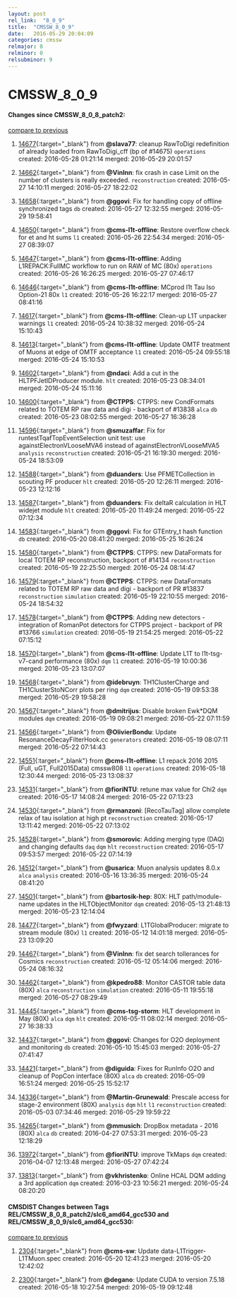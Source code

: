 ```yaml
---
layout: post
rel_link:  "8_0_9"
title:  "CMSSW_8_0_9"
date:   2016-05-29 20:04:09
categories: cmssw
relmajor: 8
relminor: 0
relsubminor: 9
---
```


# CMSSW_8_0_9
#### Changes since CMSSW_8_0_8_patch2:

[compare to previous](https://github.com/cms-sw/cmssw/compare/CMSSW_8_0_8_patch2...CMSSW_8_0_9)



1. [14677](http://github.com/cms-sw/cmssw/pull/14677){:target="_blank"}  from **@slava77**: cleanup RawToDigi redefinition of already loaded from RawToDigi_cff (bp of #14675) `operations`  created: 2016-05-28 01:21:14 merged: 2016-05-29 20:01:57

2. [14662](http://github.com/cms-sw/cmssw/pull/14662){:target="_blank"}  from **@VinInn**: fix crash in case Limit on the number of clusters is really exceeded. `reconstruction`  created: 2016-05-27 14:10:11 merged: 2016-05-27 18:22:02

3. [14658](http://github.com/cms-sw/cmssw/pull/14658){:target="_blank"}  from **@ggovi**: Fix for handling copy of offline synchronized tags `db`  created: 2016-05-27 12:32:55 merged: 2016-05-29 19:58:41

4. [14650](http://github.com/cms-sw/cmssw/pull/14650){:target="_blank"}  from **@cms-l1t-offline**: Restore overflow check for et and ht sums `l1`  created: 2016-05-26 22:54:34 merged: 2016-05-27 08:39:07

5. [14647](http://github.com/cms-sw/cmssw/pull/14647){:target="_blank"}  from **@cms-l1t-offline**: Adding L1REPACK:FullMC workflow to run on RAW of MC (80x) `operations`  created: 2016-05-26 16:26:25 merged: 2016-05-27 07:46:17

6. [14646](http://github.com/cms-sw/cmssw/pull/14646){:target="_blank"}  from **@cms-l1t-offline**: MCprod l1t Tau Iso Option-21 80x `l1`  created: 2016-05-26 16:22:17 merged: 2016-05-27 08:41:16

7. [14617](http://github.com/cms-sw/cmssw/pull/14617){:target="_blank"}  from **@cms-l1t-offline**: Clean-up L1T unpacker warnings `l1`  created: 2016-05-24 10:38:32 merged: 2016-05-24 15:10:43

8. [14613](http://github.com/cms-sw/cmssw/pull/14613){:target="_blank"}  from **@cms-l1t-offline**: Update OMTF treatment of Muons at edge of OMTF acceptance `l1`  created: 2016-05-24 09:55:18 merged: 2016-05-24 15:10:53

9. [14602](http://github.com/cms-sw/cmssw/pull/14602){:target="_blank"}  from **@ndaci**:  Add a cut in the HLTPFJetIDProducer module. `hlt`  created: 2016-05-23 08:34:01 merged: 2016-05-24 15:11:16

10. [14600](http://github.com/cms-sw/cmssw/pull/14600){:target="_blank"}  from **@CTPPS**: CTPPS: new CondFormats related to TOTEM RP raw data and digi - backport of #13838 `alca`  `db`  created: 2016-05-23 08:02:55 merged: 2016-05-27 16:36:28

11. [14596](http://github.com/cms-sw/cmssw/pull/14596){:target="_blank"}  from **@smuzaffar**: Fix for runtestTqafTopEventSelection unit test: use againstElectronVLooseMVA6 instead of againstElectronVLooseMVA5 `analysis`  `reconstruction`  created: 2016-05-21 16:19:30 merged: 2016-05-24 18:53:09

12. [14588](http://github.com/cms-sw/cmssw/pull/14588){:target="_blank"}  from **@duanders**: Use PFMETCollection in scouting PF producer `hlt`  created: 2016-05-20 12:26:11 merged: 2016-05-23 12:12:16

13. [14587](http://github.com/cms-sw/cmssw/pull/14587){:target="_blank"}  from **@duanders**: Fix deltaR calculation in HLT widejet module `hlt`  created: 2016-05-20 11:49:24 merged: 2016-05-22 07:12:34

14. [14583](http://github.com/cms-sw/cmssw/pull/14583){:target="_blank"}  from **@ggovi**: Fix for GTEntry_t hash function `db`  created: 2016-05-20 08:41:20 merged: 2016-05-25 16:26:24

15. [14580](http://github.com/cms-sw/cmssw/pull/14580){:target="_blank"}  from **@CTPPS**: CTPPS: new DataFormats for local TOTEM RP reconstruction, backport of #14134 `reconstruction`  created: 2016-05-19 22:25:50 merged: 2016-05-24 08:14:47

16. [14579](http://github.com/cms-sw/cmssw/pull/14579){:target="_blank"}  from **@CTPPS**: CTPPS: new DataFormats related to TOTEM RP raw data and digi - backport of PR #13837 `reconstruction`  `simulation`  created: 2016-05-19 22:10:55 merged: 2016-05-24 18:54:32

17. [14578](http://github.com/cms-sw/cmssw/pull/14578){:target="_blank"}  from **@CTPPS**: Adding new detectors - integration of RomanPot detectors for CTPPS project - backport of PR #13766 `simulation`  created: 2016-05-19 21:54:25 merged: 2016-05-22 07:15:12

18. [14570](http://github.com/cms-sw/cmssw/pull/14570){:target="_blank"}  from **@cms-l1t-offline**: Update L1T to l1t-tsg-v7-cand performance (80x) `dqm`  `l1`  created: 2016-05-19 10:00:36 merged: 2016-05-23 13:07:07

19. [14568](http://github.com/cms-sw/cmssw/pull/14568){:target="_blank"}  from **@idebruyn**: TH1ClusterCharge and TH1ClusterStoNCorr plots per ring `dqm`  created: 2016-05-19 09:53:38 merged: 2016-05-29 19:58:28

20. [14567](http://github.com/cms-sw/cmssw/pull/14567){:target="_blank"}  from **@dmitrijus**: Disable broken Ewk*DQM modules `dqm`  created: 2016-05-19 09:08:21 merged: 2016-05-22 07:11:59

21. [14566](http://github.com/cms-sw/cmssw/pull/14566){:target="_blank"}  from **@OlivierBondu**: Update ResonanceDecayFilterHook.cc `generators`  created: 2016-05-19 08:07:11 merged: 2016-05-22 07:14:43

22. [14551](http://github.com/cms-sw/cmssw/pull/14551){:target="_blank"}  from **@cms-l1t-offline**: L1 repack 2016 2015 (Full, uGT, Full2015Data) cmssw808 `l1`  `operations`  created: 2016-05-18 12:30:44 merged: 2016-05-23 13:08:37

23. [14531](http://github.com/cms-sw/cmssw/pull/14531){:target="_blank"}  from **@fioriNTU**: retune max value for Chi2 `dqm`  created: 2016-05-17 14:08:24 merged: 2016-05-22 07:13:23

24. [14530](http://github.com/cms-sw/cmssw/pull/14530){:target="_blank"}  from **@rmanzoni**: [RecoTauTag] allow complete relax of tau isolation at high pt `reconstruction`  created: 2016-05-17 13:11:42 merged: 2016-05-22 07:13:02

25. [14528](http://github.com/cms-sw/cmssw/pull/14528){:target="_blank"}  from **@smorovic**: Adding merging type (DAQ) and changing defaults `daq`  `dqm`  `hlt`  `reconstruction`  created: 2016-05-17 09:53:57 merged: 2016-05-22 07:14:19

26. [14512](http://github.com/cms-sw/cmssw/pull/14512){:target="_blank"}  from **@usarica**: Muon analysis updates 8.0.x `alca`  `analysis`  created: 2016-05-16 13:36:35 merged: 2016-05-24 08:41:20

27. [14501](http://github.com/cms-sw/cmssw/pull/14501){:target="_blank"}  from **@bartosik-hep**: 80X: HLT path/module-name updates in the HLTObjectMonitor `dqm`  created: 2016-05-13 21:48:13 merged: 2016-05-23 12:14:04

28. [14477](http://github.com/cms-sw/cmssw/pull/14477){:target="_blank"}  from **@fwyzard**: L1TGlobalProducer: migrate to stream module (80x) `l1`  created: 2016-05-12 14:01:18 merged: 2016-05-23 13:09:20

29. [14467](http://github.com/cms-sw/cmssw/pull/14467){:target="_blank"}  from **@VinInn**: fix det search tollerances for Cosmics `reconstruction`  created: 2016-05-12 05:14:06 merged: 2016-05-24 08:16:32

30. [14462](http://github.com/cms-sw/cmssw/pull/14462){:target="_blank"}  from **@kpedro88**: Monitor CASTOR table data (80X) `alca`  `reconstruction`  `simulation`  created: 2016-05-11 19:55:18 merged: 2016-05-27 08:29:49

31. [14445](http://github.com/cms-sw/cmssw/pull/14445){:target="_blank"}  from **@cms-tsg-storm**: HLT development in May (80X) `alca`  `dqm`  `hlt`  created: 2016-05-11 08:02:14 merged: 2016-05-27 16:38:33

32. [14437](http://github.com/cms-sw/cmssw/pull/14437){:target="_blank"}  from **@ggovi**: Changes for O2O deployment and monitoring `db`  created: 2016-05-10 15:45:03 merged: 2016-05-27 07:41:47

33. [14421](http://github.com/cms-sw/cmssw/pull/14421){:target="_blank"}  from **@diguida**: Fixes for RunInfo O2O and cleanup of PopCon interface (80X) `alca`  `db`  created: 2016-05-09 16:51:24 merged: 2016-05-25 15:52:17

34. [14336](http://github.com/cms-sw/cmssw/pull/14336){:target="_blank"}  from **@Martin-Grunewald**: Prescale access for stage-2 environment (80X) `analysis`  `dqm`  `hlt`  `l1`  `reconstruction`  created: 2016-05-03 07:34:46 merged: 2016-05-29 19:59:22

35. [14265](http://github.com/cms-sw/cmssw/pull/14265){:target="_blank"}  from **@mmusich**: DropBox metadata - 2016 (80X) `alca`  `db`  created: 2016-04-27 07:53:31 merged: 2016-05-23 12:18:29

36. [13972](http://github.com/cms-sw/cmssw/pull/13972){:target="_blank"}  from **@fioriNTU**: improve TkMaps `dqm`  created: 2016-04-07 12:13:48 merged: 2016-05-27 07:42:24

37. [13813](http://github.com/cms-sw/cmssw/pull/13813){:target="_blank"}  from **@vkhristenko**: Online HCAL DQM adding a 3rd application `dqm`  created: 2016-03-23 10:56:21 merged: 2016-05-24 08:20:20

#### CMSDIST Changes between Tags REL/CMSSW_8_0_8_patch2/slc6_amd64_gcc530 and REL/CMSSW_8_0_9/slc6_amd64_gcc530:

[compare to previous](https://github.com/cms-sw/cmsdist/compare/REL/CMSSW_8_0_8_patch2/slc6_amd64_gcc530...REL/CMSSW_8_0_9/slc6_amd64_gcc530)



1. [2304](http://github.com/cms-sw/cmsdist/pull/2304){:target="_blank"}  from **@cms-sw**: Update data-L1Trigger-L1TMuon.spec created: 2016-05-20 12:41:23 merged: 2016-05-20 12:42:02

2. [2300](http://github.com/cms-sw/cmsdist/pull/2300){:target="_blank"}  from **@degano**: Update CUDA to version 7.5.18 created: 2016-05-18 10:27:54 merged: 2016-05-19 09:12:48
